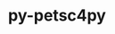 ---
title: "py-petsc4py"
layout: cache
categories: [package, develop-2025-02-02]
meta: {"versions": ["3.22.3"], "compilers": ["gcc@=11.4.0", "oneapi@=2024.2.1"], "oss": ["ubuntu22.04"], "platforms": ["linux"], "targets": ["neoverse_v2", "x86_64_v3"], "stacks": ["e4s", "e4s-neoverse-v2", "e4s-oneapi", "root"], "num_specs": 3, "num_specs_by_stack": {"root": 3, "e4s-neoverse-v2": 1, "e4s": 1, "e4s-oneapi": 1}}
spec_details: [{"hash": "bokwdskgsqy2dcxutxoioykbqp6bjlxg", "compiler": "gcc@=11.4.0", "versions": ["3.22.3"], "os": "ubuntu22.04", "platform": "linux", "target": "neoverse_v2", "variants": ["build_system=python_pip", "+mpi"], "stacks": ["root", "e4s-neoverse-v2"], "size": "-", "tarball": "https://binaries.spack.io/develop-2025-02-02/build_cache/linux-ubuntu22.04-neoverse_v2/gcc-11.4.0/py-petsc4py-3.22.3/linux-ubuntu22.04-neoverse_v2-gcc-11.4.0-py-petsc4py-3.22.3-bokwdskgsqy2dcxutxoioykbqp6bjlxg.spack"}, {"hash": "l4ie4lg4vnt4uax7pnmjwopaz2wdzeeb", "compiler": "gcc@=11.4.0", "versions": ["3.22.3"], "os": "ubuntu22.04", "platform": "linux", "target": "x86_64_v3", "variants": ["build_system=python_pip", "+mpi"], "stacks": ["e4s", "root"], "size": "-", "tarball": "https://binaries.spack.io/develop-2025-02-02/build_cache/linux-ubuntu22.04-x86_64_v3/gcc-11.4.0/py-petsc4py-3.22.3/linux-ubuntu22.04-x86_64_v3-gcc-11.4.0-py-petsc4py-3.22.3-l4ie4lg4vnt4uax7pnmjwopaz2wdzeeb.spack"}, {"hash": "b4cbyy5ipuna4br65meool2gnxmaoj4k", "compiler": "oneapi@=2024.2.1", "versions": ["3.22.3"], "os": "ubuntu22.04", "platform": "linux", "target": "x86_64_v3", "variants": ["build_system=python_pip", "+mpi"], "stacks": ["e4s-oneapi", "root"], "size": "-", "tarball": "https://binaries.spack.io/develop-2025-02-02/build_cache/linux-ubuntu22.04-x86_64_v3/oneapi-2024.2.1/py-petsc4py-3.22.3/linux-ubuntu22.04-x86_64_v3-oneapi-2024.2.1-py-petsc4py-3.22.3-b4cbyy5ipuna4br65meool2gnxmaoj4k.spack"}]
---